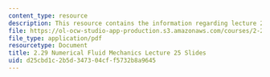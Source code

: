 ```yaml
---
content_type: resource
description: This resource contains the information regarding lecture 25 slides.
file: https://ol-ocw-studio-app-production.s3.amazonaws.com/courses/2-29-numerical-fluid-mechanics-spring-2015/d25cbd1c2b5d347304cff5732b8a9645_MIT2_29S15_Lecture25.pdf
file_type: application/pdf
resourcetype: Document
title: 2.29 Numerical Fluid Mechanics Lecture 25 Slides
uid: d25cbd1c-2b5d-3473-04cf-f5732b8a9645
---
```

